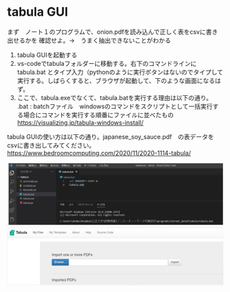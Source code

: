 # tabula GUI

まず　ノート１のプログラムで、onion.pdfを読み込んで正しく表をcsvに書き出せるかを
確認せよ。→　うまく抽出できないことがわかる

1. tabula GUIを起動する
2.  vs-codeでtabulaフォルダーに移動する。右下のコマンドラインに　tabula.bat とタイプ入力（pythonのように実行ボタンはないのでタイプして実行する。しばらくすると、ブラウザが起動して、下のような画面になるはず。
3. ここで、tabula.exeでなくて、tabula.batを実行する理由は以下の通り。  
.bat : batchファイル　windowsのコマンドをスクリプトとして一括実行する場合にコマンドを実行する順番にファイルに並べたもの
https://visualizing.jp/tabula-windows-install/

tabula GUIの使い方は以下の通り。japanese_soy_sauce.pdf　の表データをcsvに書き出してみてください。
https://www.bedroomcomputing.com/2020/11/2020-1114-tabula/

![tabula_gui1](./images/tabula1.jpg)
![tabula_gui2](./images/tabula2.jpg)






